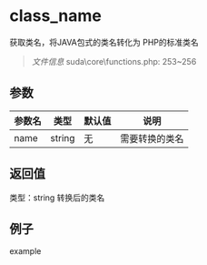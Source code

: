 # class_name
获取类名，将JAVA包式的类名转化为 PHP的标准类名
> *文件信息* suda\core\functions.php: 253~256

## 参数

| 参数名 | 类型 | 默认值 | 说明 |
|--------|-----|-------|-------|
| name |  string | 无 |  需要转换的类名 |

## 返回值
类型：string
 转换后的类名

## 例子

example